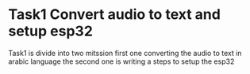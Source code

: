 # Task1 Convert audio to text and setup esp32
Task1 is divide into two mitssion first one converting the audio to text in arabic language the second one is writing a steps to setup the esp32
